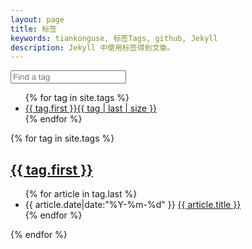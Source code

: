 ```yaml
---
layout: page
title: 标签
keywords: tiankonguse, 标签Tags, github, Jekyll
description: Jekyll 中使用标签得到文章。
---
```



<div class="row-fluid entry-tag">
    <div class="offset">
        <form class="form-search">
            <input type="text" class="input-medium search-query filterinput" placeholder="Find a tag">
        </form>
        <ul class="list-of-tags">
            {% for tag in site.tags %}
            <li>
            <a href="#{{ tag.first }}-tag-ref">{{ tag.first }}<span>{{ tag | last | size }}</span></a>
            </li>
            {% endfor %}
        </ul>
    </div>
</div>

<div class="row-fluid entry-tag">
    <div class="accordion" id="accordion2">
        {% for tag in site.tags %}
        <div class="accordion-group">
            <div class="accordion-heading" id="{{ tag.first }}-tag-ref">
                <a href="#{{ tag.first }}-tag-ref" >
                <h2 class="tag-title accordion-toggle list-of-categories" data-toggle="collapse" data-parent="#accordion2" href="#{{ tag.first }}-tag-collapse">{{ tag.first }}</h2>
                </a>
            </div>
            <div id="{{ tag.first }}-tag-collapse" class="accordion-body collapse">
                <div class="accordion-inner">
                    <ul class="articles-in-tag list-articles-category" >
                    {% for article in tag.last %}
                    <li>
                        <time pubdate="pubdate" datetime="{{ article.date|date:"%Y-%m-%d %H:%M:%S" }}">{{ article.date|date:"%Y-%m-%d" }}</time>
                        <a href="{{ site.url }}{{ article.url }}">{{ article.title }}</a></li>
                    {% endfor %}
                    </ul>
                </div>
            </div>
        </div>
    {% endfor %}
    </div>
</div>

<script>
    (function ($) {
        // custom css expression for a case-insensitive contains()
        jQuery.expr[':'].Contains = function(a,i,m){
            return (a.textContent || a.innerText || "").toUpperCase().indexOf(m[3].toUpperCase())>=0;
        };
        function listFilter() {
            $('.filterinput')
            .change( function () {
                var filter = $(this).val();
                if(filter) {
                    // this finds all links in a list that contain the input,
                    // and hide the ones not containing the input while showing the ones that do
                    $('.list-of-tags').find("a:not(:Contains(" + filter + "))").parent().hide();
                    $('.list-of-tags').find("a:Contains(" + filter + ")").parent().show();
                    } else {
                    $('.list-of-tags').find("li").show();
                }
                return false;
            })
            .keyup( function () {
                // fire the above change event after every letter
                $(this).change();
            });
        }
        //ondomready
        $(function () {
            listFilter($());
        });
    }(jQuery));
</script>
